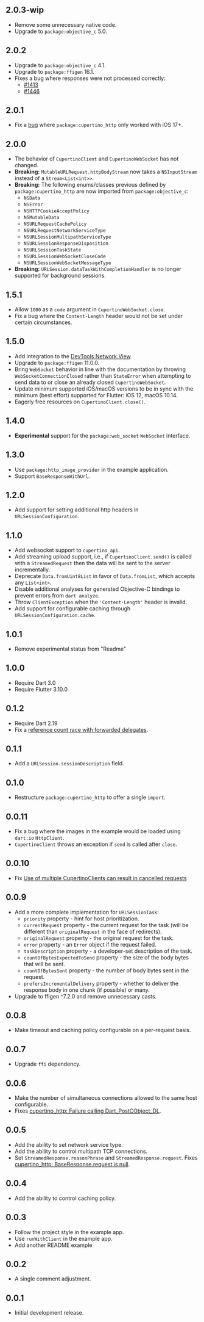 ## 2.0.3-wip

* Remove some unnecessary native code.
* Upgrade to `package:objective_c` 5.0.

## 2.0.2

* Upgrade to `package:objective_c` 4.1.
* Upgrade to `package:ffigen` 16.1.
* Fixes a bug where responses were not processed correctly:
  * [#1413](https://github.com/dart-lang/http/issues/1413)
  * [#1446](https://github.com/dart-lang/http/issues/1446)

## 2.0.1

* Fix a [bug](https://github.com/dart-lang/http/issues/1398) where
  `package:cupertino_http` only worked with iOS 17+. 

## 2.0.0

* The behavior of `CupertinoClient` and `CupertinoWebSocket` has not changed.
* **Breaking:** `MutableURLRequest.httpBodyStream` now takes a `NSInputStream`
  instead of a `Stream<List<int>>`.
* **Breaking:** The following enums/classes previous defined by
  `package:cupertino_http` are now imported from `package:objective_c`:
    * `NSData`
    * `NSError`
    * `NSHTTPCookieAcceptPolicy`
    * `NSMutableData`
    * `NSURLRequestCachePolicy`
    * `NSURLRequestNetworkServiceType`
    * `NSURLSessionMultipathServiceType`
    * `NSURLSessionResponseDisposition`
    * `NSURLSessionTaskState`
    * `NSURLSessionWebSocketCloseCode`
    * `NSURLSessionWebSocketMessageType`
* **Breaking:** `URLSession.dataTaskWithCompletionHandler` is no longer
  supported for background sessions.

## 1.5.1

* Allow `1000` as a `code` argument in `CupertinoWebSocket.close`.
* Fix a bug where the `Content-Length` header would not be set under certain
  circumstances.

## 1.5.0

* Add integration to the
  [DevTools Network View](https://docs.flutter.dev/tools/devtools/network).
* Upgrade to `package:ffigen` 11.0.0.
* Bring `WebSocket` behavior in line with the documentation by throwing
  `WebSocketConnectionClosed` rather than `StateError` when attempting to send
  data to or close an already closed `CupertinoWebSocket`.
* Update minimum supported iOS/macOS versions to be in sync with the minimum
  (best effort) supported for Flutter: iOS 12, macOS 10.14.
* Eagerly free resources on `CupertinoClient.close()`.

## 1.4.0

* **Experimental** support for the `package:web_socket` `WebSocket` interface.

## 1.3.0

* Use `package:http_image_provider` in the example application.
* Support `BaseResponseWithUrl`.

## 1.2.0

* Add support for setting additional http headers in
  `URLSessionConfiguration`.

## 1.1.0

* Add websocket support to `cupertino_api`.
* Add streaming upload support, i.e., if `CupertinoClient.send()` is called
  with a `StreamedRequest` then the data will be sent to the server
  incrementally.
* Deprecate `Data.fromUint8List` in favor of `Data.fromList`, which accepts
  any `List<int>`.
* Disable additional analyses for generated Objective-C bindings to prevent
  errors from `dart analyze`.
* Throw `ClientException` when the `'Content-Length'` header is invalid.
* Add support for configurable caching through
  `URLSessionConfiguration.cache`.

## 1.0.1

* Remove experimental status from "Readme"

## 1.0.0

* Require Dart 3.0
* Require Flutter 3.10.0

## 0.1.2

* Require Dart 2.19
* Fix a [reference count race with forwarded delegates](https://github.com/dart-lang/http/issues/887).

## 0.1.1

* Add a `URLSession.sessionDescription` field.

## 0.1.0

* Restructure `package:cupertino_http` to offer a single `import`.

## 0.0.11

* Fix a bug where the images in the example would be loaded using `dart:io`
  `HttpClient`.
* `CupertinoClient` throws an exception if `send` is called after `close`.

## 0.0.10

* Fix [Use of multiple CupertinoClients can result in cancelled requests](https://github.com/dart-lang/http/issues/826)

## 0.0.9

* Add a more complete implementation for `URLSessionTask`:
  * `priority` property - hint for host prioritization.
  * `currentRequest` property - the current request for the task (will be
    different than `originalRequest` in the face of redirects).
  * `originalRequest` property - the original request for the task. 
  * `error` property - an `Error` object if the request failed.
  * `taskDescription` property - a developer-set description of the task.
  * `countOfBytesExpectedToSend` property - the size of the body bytes that
    will be sent.
  * `countOfBytesSent` property - the number of body bytes sent in the request.
  * `prefersIncrementalDelivery` property - whether to deliver the response
    body in one chunk (if possible) or many.
* Upgrade to ffigen ^7.2.0 and remove unnecessary casts.

## 0.0.8

* Make timeout and caching policy configurable on a per-request basis.

## 0.0.7

* Upgrade `ffi` dependency.

## 0.0.6

* Make the number of simultaneous connections allowed to the same host
  configurable.
* Fixes
  [cupertino_http: Failure calling Dart_PostCObject_DL](https://github.com/dart-lang/http/issues/785).

## 0.0.5

* Add the ability to set network service type.
* Add the ability to control multipath TCP connections.
* Set `StreamedResponse.reasonPhrase` and `StreamedResponse.request`. 
  Fixes
  [cupertino_http: BaseResponse.request is null](https://github.com/dart-lang/http/issues/782).

## 0.0.4

* Add the ability to control caching policy.

## 0.0.3

* Follow the project style in the example app.
* Use `runWithClient` in the example app.
* Add another README example
 
## 0.0.2

* A single comment adjustment.

## 0.0.1

* Initial development release.

